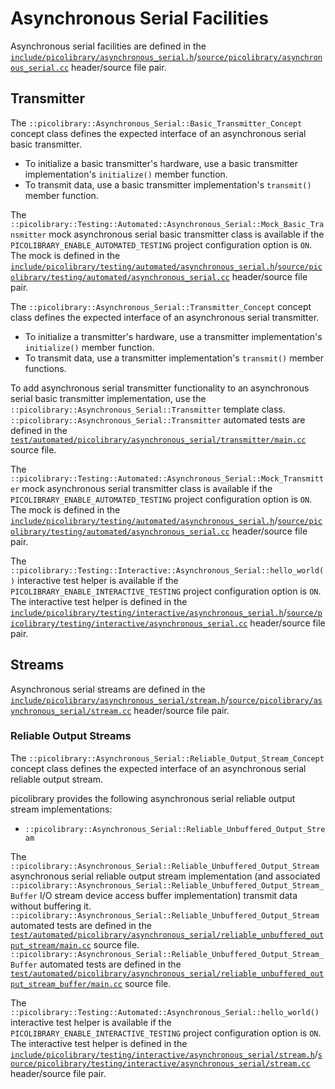 # Asynchronous Serial Facilities
Asynchronous serial facilities are defined in the
[`include/picolibrary/asynchronous_serial.h`](https://github.com/apcountryman/picolibrary/blob/main/include/picolibrary/asynchronous_serial.h)/[`source/picolibrary/asynchronous_serial.cc`](https://github.com/apcountryman/picolibrary/blob/main/source/picolibrary/asynchronous_serial.cc)
header/source file pair.

## Transmitter
The `::picolibrary::Asynchronous_Serial::Basic_Transmitter_Concept` concept class defines
the expected interface of an asynchronous serial basic transmitter.
- To initialize a basic transmitter's hardware, use a basic transmitter implementation's
  `initialize()` member function.
- To transmit data, use a basic transmitter implementation's `transmit()` member function.

The `::picolibrary::Testing::Automated::Asynchronous_Serial::Mock_Basic_Transmitter` mock
asynchronous serial basic transmitter class is available if the
`PICOLIBRARY_ENABLE_AUTOMATED_TESTING` project configuration option is `ON`.
The mock is defined in the
[`include/picolibrary/testing/automated/asynchronous_serial.h`](https://github.com/apcountryman/picolibrary/blob/main/include/picolibrary/testing/automated/asynchronous_serial.h)/[`source/picolibrary/testing/automated/asynchronous_serial.cc`](https://github.com/apcountryman/picolibrary/blob/main/source/picolibrary/testing/automated/asynchronous_serial.cc)
header/source file pair.

The `::picolibrary::Asynchronous_Serial::Transmitter_Concept` concept class defines the
expected interface of an asynchronous serial transmitter.
- To initialize a transmitter's hardware, use a transmitter implementation's
  `initialize()` member function.
- To transmit data, use a transmitter implementation's `transmit()` member functions.

To add asynchronous serial transmitter functionality to an asynchronous serial basic
transmitter implementation, use the `::picolibrary::Asynchronous_Serial::Transmitter`
template class.
`::picolibrary::Asynchronous_Serial::Transmitter` automated tests are defined in the
[`test/automated/picolibrary/asynchronous_serial/transmitter/main.cc`](https://github.com/apcountryman/picolibrary/blob/main/test/automated/picolibrary/asynchronous_serial/transmitter/main.cc)
source file.

The `::picolibrary::Testing::Automated::Asynchronous_Serial::Mock_Transmitter` mock
asynchronous serial transmitter class is available if the
`PICOLIBRARY_ENABLE_AUTOMATED_TESTING` project configuration option is `ON`.
The mock is defined in the
[`include/picolibrary/testing/automated/asynchronous_serial.h`](https://github.com/apcountryman/picolibrary/blob/main/include/picolibrary/testing/automated/asynchronous_serial.h)/[`source/picolibrary/testing/automated/asynchronous_serial.cc`](https://github.com/apcountryman/picolibrary/blob/main/source/picolibrary/testing/automated/asynchronous_serial.cc)
header/source file pair.

The `::picolibrary::Testing::Interactive::Asynchronous_Serial::hello_world()` interactive
test helper is available if the `PICOLIBRARY_ENABLE_INTERACTIVE_TESTING` project
configuration option is `ON`.
The interactive test helper is defined in the
[`include/picolibrary/testing/interactive/asynchronous_serial.h`](https://github.com/apcountryman/picolibrary/blob/main/include/picolibrary/testing/interactive/asynchronous_serial.h)/[`source/picolibrary/testing/interactive/asynchronous_serial.cc`](https://github.com/apcountryman/picolibrary/blob/main/source/picolibrary/testing/interactive/asynchronous_serial.cc)
header/source file pair.

## Streams
Asynchronous serial streams are defined in the
[`include/picolibrary/asynchronous_serial/stream.h`](https://github.com/apcountryman/picolibrary/blob/main/include/picolibrary/asynchronous_serial/stream.h)/[`source/picolibrary/asynchronous_serial/stream.cc`](https://github.com/apcountryman/picolibrary/blob/main/source/picolibrary/asynchronous_serial/stream.cc)
header/source file pair.

### Reliable Output Streams
The `::picolibrary::Asynchronous_Serial::Reliable_Output_Stream_Concept` concept class
defines the expected interface of an asynchronous serial reliable output stream.

picolibrary provides the following asynchronous serial reliable output stream
implementations:
- `::picolibrary::Asynchronous_Serial::Reliable_Unbuffered_Output_Stream`

The `::picolibrary::Asynchronous_Serial::Reliable_Unbuffered_Output_Stream` asynchronous
serial reliable output stream implementation (and associated
`::picolibrary::Asynchronous_Serial::Reliable_Unbuffered_Output_Stream_Buffer` I/O stream
device access buffer implementation) transmit data without buffering it.
`::picolibrary::Asynchronous_Serial::Reliable_Unbuffered_Output_Stream` automated tests
are defined in the
[`test/automated/picolibrary/asynchronous_serial/reliable_unbuffered_output_stream/main.cc`](https://github.com/apcountryman/picolibrary/blob/main/test/automated/picolibrary/asynchronous_serial/reliable_unbuffered_output_stream/main.cc)
source file.
`::picolibrary::Asynchronous_Serial::Reliable_Unbuffered_Output_Stream_Buffer` automated
tests are defined in the
[`test/automated/picolibrary/asynchronous_serial/reliable_unbuffered_output_stream_buffer/main.cc`](https://github.com/apcountryman/picolibrary/blob/main/test/automated/picolibrary/asynchronous_serial/reliable_unbuffered_output_stream_buffer/main.cc)
source file.

The `::picolibrary::Testing::Automated::Asynchronous_Serial::hello_world()` interactive
test helper is available if the `PICOLIBRARY_ENABLE_INTERACTIVE_TESTING` project
configuration option is `ON`.
The interactive test helper is defined in the
[`include/picolibrary/testing/interactive/asynchronous_serial/stream.h`](https://github.com/apcountryman/picolibrary/blob/main/include/picolibrary/testing/interactive/asynchronous_serial/stream.h)/[`source/picolibrary/testing/interactive/asynchronous_serial/stream.cc`](https://github.com/apcountryman/picolibrary/blob/main/source/picolibrary/testing/interactive/asynchronous_serial/stream.cc)
header/source file pair.
